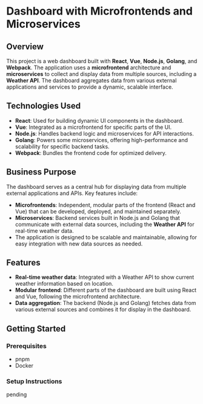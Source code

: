 # Dashboard with Microfrontends and Microservices

## Overview

This project is a web dashboard built with **React**, **Vue**, **Node.js**, **Golang**, and **Webpack**. The application uses a **microfrontend** architecture and **microservices** to collect and display data from multiple sources, including a **Weather API**. The dashboard aggregates data from various external applications and services to provide a dynamic, scalable interface.

## Technologies Used

- **React**: Used for building dynamic UI components in the dashboard.
- **Vue**: Integrated as a microfrontend for specific parts of the UI.
- **Node.js**: Handles backend logic and microservices for API interactions.
- **Golang**: Powers some microservices, offering high-performance and scalability for specific backend tasks.
- **Webpack**: Bundles the frontend code for optimized delivery.

## Business Purpose

The dashboard serves as a central hub for displaying data from multiple external applications and APIs. Key features include:

- **Microfrontends**: Independent, modular parts of the frontend (React and Vue) that can be developed, deployed, and maintained separately.
- **Microservices**: Backend services built in Node.js and Golang that communicate with external data sources, including the **Weather API** for real-time weather data.
- The application is designed to be scalable and maintainable, allowing for easy integration with new data sources as needed.

## Features

- **Real-time weather data**: Integrated with a Weather API to show current weather information based on location.
- **Modular frontend**: Different parts of the dashboard are built using React and Vue, following the microfrontend architecture.
- **Data aggregation**: The backend (Node.js and Golang) fetches data from various external sources and combines it for display in the dashboard.

## Getting Started

### Prerequisites

- pnpm
- Docker

### Setup Instructions

pending
